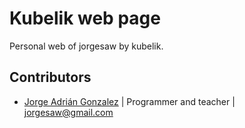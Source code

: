 # Kubelik web page

Personal web of jorgesaw by kubelik.

## Contributors

- [Jorge Adrián Gonzalez](https://github.com/jorgesaw)
  | Programmer and teacher | <jorgesaw@gmail.com>
